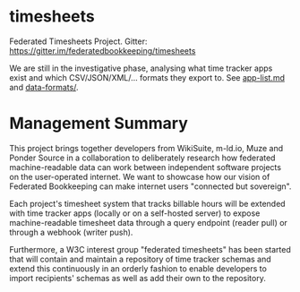 # timesheets
Federated Timesheets Project. Gitter: https://gitter.im/federatedbookkeeping/timesheets

We are still in the investigative phase, analysing what time tracker apps exist and which CSV/JSON/XML/... formats they export to.
See [app-list.md](./apps-list.md) and [data-formats/](./data-formats/).

# Management Summary

This project brings together developers from WikiSuite, m-ld.io, Muze and Ponder Source in a collaboration
to deliberately research how federated machine-readable data can work between independent software projects on the user-operated internet. We want to showcase how our vision of Federated Bookkeeping can make internet users "connected but sovereign".

Each project's timesheet system that tracks billable hours will be extended with time tracker apps (locally or on a self-hosted server) to expose machine-readable
timesheet data through a query endpoint (reader pull) or through a webhook (writer push).

Furthermore, a W3C interest group "federated timesheets" has been started that will contain and maintain a repository of time tracker schemas and extend this continuously in an orderly fashion to enable developers to import recipients' schemas as well as add their own to the repository.
